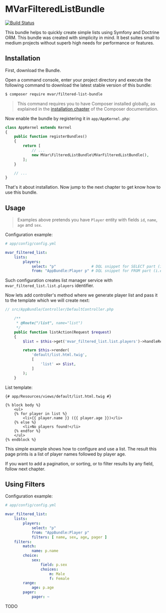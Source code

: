 MVarFilteredListBundle
===

[![Build Status](https://travis-ci.org/mvar/filtered-list-bundle.svg?branch=master)](https://travis-ci.org/mvar/filtered-list-bundle)

This bundle helps to quickly create simple lists using Symfony and Doctrine ORM.
This bundle was created with simplicity in mind. It best suites small to medium
projects without superb high needs for performance or features.

Installation
---

First, download the Bundle.

Open a command console, enter your project directory and execute the following
command to download the latest stable version of this bundle:

```bash
$ composer require mvar/filtered-list-bundle
```

> This command requires you to have Composer installed globally, as explained in
> the [installation chapter][1] of the Composer documentation.

Now enable the bundle by registering it in `app/AppKernel.php`:

```php
class AppKernel extends Kernel
{
    public function registerBundles()
    {
        return [
            // ...
            new MVar\FilteredListBundle\MVarFilteredListBundle(), 
        ];
    }

    // ...
}
```

That's it about installation. Now jump to the next chapter to get know how to use this bundle.

Usage
---

> Examples above pretends you have `Player` entity with fields `id`, `name`, `age` and `sex`.

Configuration example:

```yml
# app/config/config.yml

mvar_filtered_list:
    lists:
        players:
            select: "p"                # DQL snippet for SELECT part (i.e., alias of entity)
            from: "AppBundle:Player p" # DQL snippet for FROM part (i.e., entity name with alias)
```

Such configuration creates list manager service with `mvar_filtered_list.list.players` identifier.

Now lets add controller's method where we generate player list and pass it to the
template which we will create next:

```php
// src/AppBundle/Controller/DefaultController.php

    /**
     * @Route("/list", name="list")
     */
    public function listAction(Request $request)
    {
        $list = $this->get('mvar_filtered_list.list.players')->handleRequest($request);

        return $this->render(
            'default/list.html.twig',
            [
                'list' => $list,
            ]
        );
    }
```

List template:

```twig
{# app/Resources/views/default/list.html.twig #}

{% block body %}
    <ul>
    {% for player in list %}
        <li>{{ player.name }} ({{ player.age }})</li>
    {% else %}
        <li>No players found!</li>
    {% endfor %}
    </ul>
{% endblock %}
```

This simple example shows how to configure and use a list. The result this page
prints is a list of player names followed by player age. 

If you want to add a pagination, or sorting, or to filter results by any field, follow next chapter.

Using Filters
---

Configuration example:

```yml
# app/config/config.yml

mvar_filtered_list:
    lists:
        players:
            select: "p"
            from: "AppBundle:Player p"
            filters: [ name, sex, age, pager ]
    filters:     
        match:
            name: p.name
        choice:
            sex:
                field: p.sex
                choices:
                    m: Male
                    f: Female
        range:
            age: p.age
        pager:
            pager: ~
```

TODO

[1]: https://getcomposer.org/doc/00-intro.md
